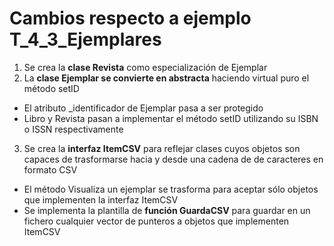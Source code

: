 # Cambios respecto a ejemplo T_4_3_Ejemplares

1. Se crea la **clase Revista** como especialización de Ejemplar
2. La **clase Ejemplar se convierte en abstracta** haciendo virtual puro el método setID
  * El atributo _identificador de Ejemplar pasa a ser protegido
  * Libro y Revista pasan a implementar el método setID utilizando su ISBN o ISSN respectivamente
3. Se crea la **interfaz ItemCSV** para reflejar clases cuyos objetos son capaces de trasformarse hacia y desde una cadena de de caracteres en formato CSV
  * El método Visualiza un ejemplar se trasforma para aceptar sólo objetos que implementen la interfaz ItemCSV
  * Se implementa la plantilla de **función GuardaCSV** para guardar en un fichero cualquier vector de punteros a objetos que implementen ItemCSV



